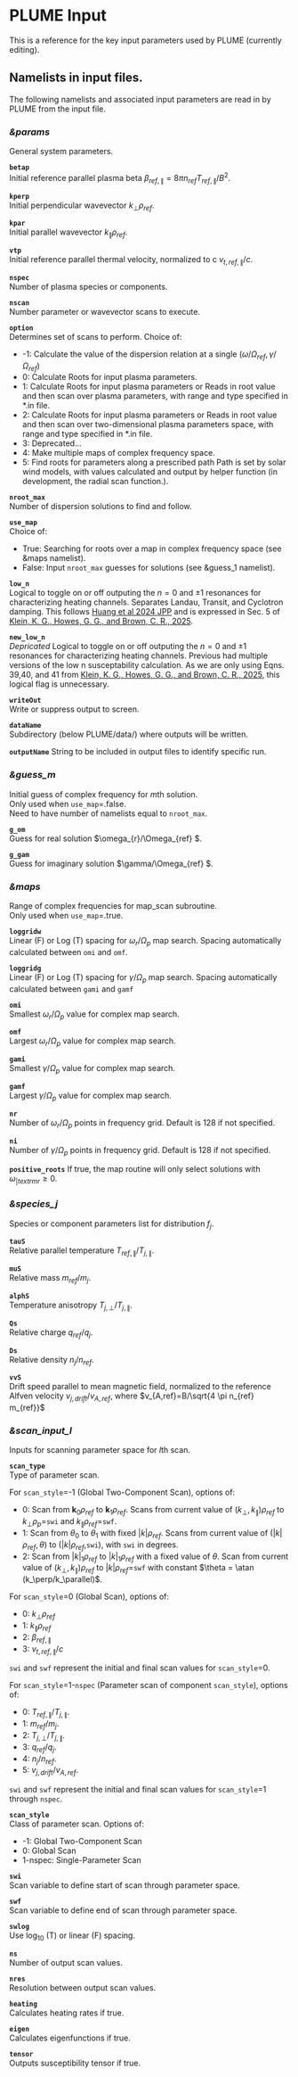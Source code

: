 # PLUME Input

This is a reference for the key input parameters used by PLUME (currently editing).

## Namelists in input files.

The following namelists and associated input parameters are read in by PLUME from the input file.

### *&params*  
General system parameters.

**`betap`**  
Initial reference parallel plasma beta $\beta_{ref,\parallel} = 8 \pi n_{ref} T_{ref,\parallel}/B^2$.

**`kperp`**  
Initial perpendicular wavevector $k_{\perp} \rho_{ref}$.

**`kpar`**  
Initial parallel wavevector $k_{\parallel} \rho_{ref}$.

**`vtp`**  
Initial reference parallel thermal velocity, normalized to c $v_{t,ref,\parallel}/c$.

**`nspec`**   
Number of plasma species or components.

**`nscan`**   
Number parameter or wavevector scans to execute.

**`option`**   
Determines set of scans to perform. Choice of:

- -1: Calculate the value of the dispersion relation
      at a single $(\omega/\Omega_{ref}, \gamma/\Omega_{ref})$
-  0: Calculate Roots for input plasma parameters.
-  1: Calculate Roots for input plasma parameters or Reads in root value
      and then scan over plasma parameters, with range and type specified in *.in file.
-  2: Calculate Roots for input plasma parameters or Reads in root value
      and then scan over two-dimensional plasma parameters space,
      with range and type specified in *.in file.
-  3: Deprecated...
-  4: Make multiple maps of complex frequency space.
-  5: Find roots for parameters along a prescribed path
      Path is set by solar wind models, with values calculated and
      output by helper function (in development, the radial scan function.).

**`nroot_max`**   
Number of dispersion solutions to find and follow.

**`use_map`**   
Choice of:  

- True: Searching for roots over a map in complex frequency space (see &maps namelist).  
- False: Input `nroot_max` guesses for solutions (see &guess_1 namelist).

**`low_n`**  
Logical to toggle on or off outputing the $n=0$ and $\pm 1$ resonances for
characterizing heating channels. Separates Landau, Transit, and Cyclotron damping.
This follows [Huang et al 2024 JPP](https://www.cambridge.org/core/journals/journal-of-plasma-physics/article/velocityspace-signature-of-transittime-damping/60F34E118AFFC3701071477C52A81174) and is expressed in Sec. 5 of [Klein, K. G., Howes, G. G.,
and Brown, C. R., 2025](https://iopscience.iop.org/article/10.3847/2515-5172/add1c2).

**`new_low_n`**  
*Depricated* Logical to toggle on or off outputing the $n=0$ and $\pm 1$ resonances for
characterizing heating channels. Previous had multiple versions of the low n susceptability calculation. As we are only using Eqns. 39,40, and 41 from [Klein, K. G., Howes, G. G.,
and Brown, C. R., 2025](https://iopscience.iop.org/article/10.3847/2515-5172/add1c2), this logical flag is unnecessary.

**`writeOut`**  
Write or suppress output to screen.

**`dataName`**  
Subdirectory (below PLUME/data/) where outputs will be written.

**`outputName`**
String to be included in output files to identify specific run.

### *&guess_m*  
Initial guess of complex frequency for $m$th solution.  
Only used when `use_map`=.false.  
Need to have number of namelists equal to `nroot_max`.

**`g_om`**  
Guess for real solution $\omega_{r}/\Omega_{ref} $.

**`g_gam`**  
Guess for imaginary solution $\gamma/\Omega_{ref} $.


### *&maps*  
Range of complex frequencies for map_scan subroutine.  
Only used when `use_map`=.true.

**`loggridw`**  
Linear (F) or Log (T) spacing for $\omega_{r}/\Omega_{p}$ map search.
Spacing automatically calculated between `omi` and `omf`.  

**`loggridg`**  
Linear (F) or Log (T) spacing for $\gamma/\Omega_{p}$ map search.
Spacing automatically calculated between `gami` and `gamf`  

**`omi`**  
Smallest $\omega_{r}/\Omega_{p}$ value for complex map search.

**`omf`**  
Largest $\omega_{r}/\Omega_{p}$ value for complex map search.

**`gami`**      
Smallest $\gamma/\Omega_{p}$ value for complex map search.

**`gamf`**  
Largest $\gamma/\Omega_{p}$ value for complex map search.

**`nr`**  
Number of $\omega_{r}/\Omega_{p}$ points in frequency grid.
Default is 128 if not specified.

**`ni`**  
Number of $\gamma/\Omega_{p}$ points in frequency grid.
Default is 128 if not specified.

**`positive_roots`**
If true, the map routine will only select solutions with $\omega_{|textrm{r}} \ge 0$.

### *&species_j*  
Species or component parameters list for distribution $f_{j}$.

**`tauS`**  
Relative parallel temperature $T_{ref,\parallel}/T_{j,\parallel}$.

**`muS`**  
Relative mass $m_{ref}/m_{j}$.

**`alphS`**  
Temperature anisotropy $T_{j,\perp}/T_{j,\parallel}$.

**`Qs`**  
Relative charge $q_{ref}/q_{j}$.

**`Ds`**  
Relative density $n_{j}/n_{ref}$.

**`vvS`**  
Drift speed parallel to mean magnetic field, normalized to the reference Alfven velocity  $v_{j,drift}/v_{A,ref}$, where $v_{A,ref}=B/\sqrt{4 \pi n_{ref} m_{ref}}$


### *&scan_input_l*
Inputs for scanning parameter space for $l$th scan.  

**`scan_type`**  
Type of parameter scan.

For `scan_style`=-1 (Global Two-Component Scan), options of:
- 0: Scan from $\textbf{k}_0 \rho_{ref}$ to $\textbf{k}_1 \rho_{ref}$. Scans from current value of $(k_\perp,k_\parallel) \rho_{ref}$ to $k_\perp \rho_p$=`swi` and $k_\parallel \rho_{ref}$=`swf`.
- 1: Scan from $\theta_0$ to $\theta_1$ with fixed $|k|\rho_{ref}$. Scans from current value of $(|k|\rho_{ref},\theta)$ to $(|k|\rho_{ref},$`swi`$)$, with `swi` in degrees.
- 2: Scan from $|k|_1\rho_{ref}$ to $|k|_1\rho_{ref}$ with a fixed value of $\theta$. Scan from current value of $(k_\perp,k_\parallel) \rho_{ref}$ to $|k|\rho_{ref}$=`swf` with constant $\theta = \atan (k_\perp/k_\parallel)$.

For `scan_style`=0 (Global Scan), options of:

- 0: $k_\perp \rho_{ref}$
- 1: $k_\parallel \rho_{ref}$
- 2: $\beta_{ref,\parallel}$
- 3: $v_{t,ref,\parallel}/c$

`swi` and `swf` represent the initial and final scan values for `scan_style`=0.

For `scan_style`=1-`nspec` (Parameter scan of component `scan_style`), options of:

- 0: $T_{ref,\parallel}/T_{j,\parallel}$.
- 1: $m_{ref}/m_{j}$.
- 2: $T_{j,\perp}/T_{j,\parallel}$.
- 3: $q_{ref}/q_{j}$.
- 4: $n_{j}/n_{ref}$.
- 5: $v_{j,drift}/v_{A,ref}$.

`swi` and `swf` represent the initial and final scan values for `scan_style`=1 through `nspec`.

**`scan_style`**  
Class of parameter scan. Options of:

- -1: Global Two-Component Scan
- 0: Global Scan
- 1-nspec: Single-Parameter Scan

**`swi`**  
Scan variable to define start of scan through parameter space.

**`swf`**  
Scan variable to define end of scan through parameter space.

**`swlog`**  
Use $\log_{10}$ (T) or linear (F) spacing.

**`ns`**  
Number of output scan values.

**`nres`**  
Resolution between output scan values.

**`heating`**  
Calculates heating rates if true.

**`eigen`**  
Calculates eigenfunctions if true.

**`tensor`**  
Outputs susceptibility tensor if true.     
